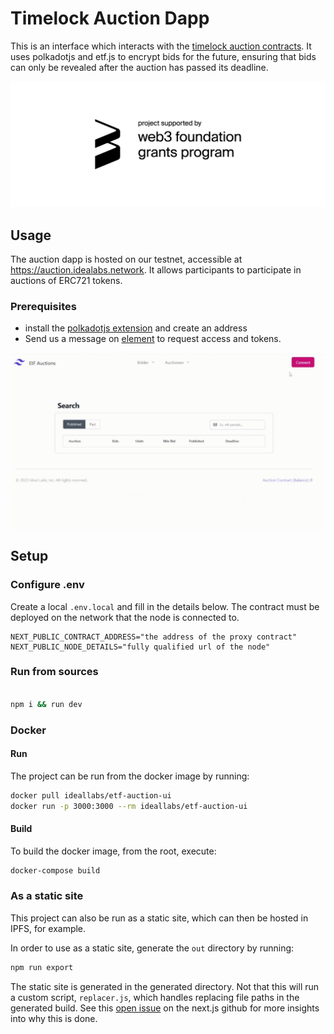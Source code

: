 # Timelock Auction Dapp

This is an interface which interacts with the [timelock auction contracts](https://github.com/ideal-lab5/contracts/tree/main/timelock_auction). It uses polkadotjs and etf.js to encrypt bids for the future, ensuring that bids can only be revealed after the auction has passed its deadline.

<picture>
  <source media="(prefers-color-scheme: dark)" srcset="./assets/web3%20foundation_grants_badge_white.png">
  <img alt="This project is funded by the Web3 Foundation Grants Program" src="./assets/web3%20foundation_grants_badge_black.png">
</picture>

## Usage

The auction dapp is hosted on our testnet, accessible at https://auction.idealabs.network. It allows participants to participate in auctions of ERC721 tokens. 


### Prerequisites

- install the [polkadotjs extension](https://polkadot.js.org/extension/) and create an address
- Send us a message on [element](https://matrix.to/#/!WNjsSVgwXxgopDOSPj:matrix.org?via=matrix.org) to request access and tokens.
 

<div style="display: grid;">
    <img style="max-height: 400px; margin: 0 auto;" src="./assets/connect_and_create.gif" />
</div>

## Setup

### Configure .env

Create a local `.env.local` and fill in the details below. The contract must be deployed on the network that the node is connected to.

``` shell
NEXT_PUBLIC_CONTRACT_ADDRESS="the address of the proxy contract"
NEXT_PUBLIC_NODE_DETAILS="fully qualified url of the node"
```
### Run from sources

```bash

npm i && run dev
```

### Docker

#### Run

The project can be run from the docker image by running: 

``` bash
docker pull ideallabs/etf-auction-ui
docker run -p 3000:3000 --rm ideallabs/etf-auction-ui
```

#### Build

To build the docker image, from the root, execute:

``` bash
docker-compose build
```

### As a static site

This project can also be run as a static site, which can then be hosted in IPFS, for example.

In order to use as a static site, generate the `out` directory by running:

``` bash
npm run export
```

The static site is generated in the generated directory. Not that this will run a custom script, `replacer.js`, which handles replacing file paths in the generated build. See this [open issue](https://github.com/vercel/next.js/issues/8158) on the next.js github for more insights into why this is done.
